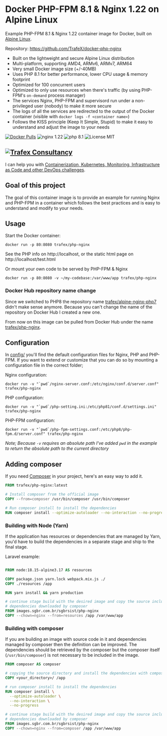 # Docker PHP-FPM 8.1 & Nginx 1.22 on Alpine Linux
Example PHP-FPM 8.1 & Nginx 1.22 container image for Docker, built on [Alpine Linux](https://www.alpinelinux.org/).

Repository: https://github.com/TrafeX/docker-php-nginx


* Built on the lightweight and secure Alpine Linux distribution
* Multi-platform, supporting AMD4, ARMv6, ARMv7, ARM64
* Very small Docker image size (+/-40MB)
* Uses PHP 8.1 for better performance, lower CPU usage & memory footprint
* Optimized for 100 concurrent users
* Optimized to only use resources when there's traffic (by using PHP-FPM's `on-demand` process manager)
* The services Nginx, PHP-FPM and supervisord run under a non-privileged user (nobody) to make it more secure
* The logs of all the services are redirected to the output of the Docker container (visible with `docker logs -f <container name>`)
* Follows the KISS principle (Keep It Simple, Stupid) to make it easy to understand and adjust the image to your needs

[![Docker Pulls](https://img.shields.io/docker/pulls/trafex/php-nginx.svg)](https://hub.docker.com/r/trafex/php-nginx/)
![nginx 1.22](https://img.shields.io/badge/nginx-1.22-brightgreen.svg)
![php 8.1](https://img.shields.io/badge/php-8.1-brightgreen.svg)
![License MIT](https://img.shields.io/badge/license-MIT-blue.svg)

## [![Trafex Consultancy](https://timdepater.com/logo/mini-logo.png)](https://timdepater.com?mtm_campaign=github)
I can help you with [Containerization, Kubernetes, Monitoring, Infrastructure as Code and other DevOps challenges](https://timdepater.com/?mtm_campaign=github).


## Goal of this project
The goal of this container image is to provide an example for running Nginx and PHP-FPM in a container which follows
the best practices and is easy to understand and modify to your needs.

## Usage

Start the Docker container:

    docker run -p 80:8080 trafex/php-nginx

See the PHP info on http://localhost, or the static html page on http://localhost/test.html

Or mount your own code to be served by PHP-FPM & Nginx

    docker run -p 80:8080 -v ~/my-codebase:/var/www/app trafex/php-nginx

### Docker Hub repository name change
Since we switched to PHP8 the repository name [trafex/alpine-nginx-php7](https://hub.docker.com/r/trafex/alpine-nginx-php7) didn't make sense anymore.
Because you can't change the name of the repository on Docker Hub I created a new one.

From now on this image can be pulled from Docker Hub under the name [trafex/php-nginx](https://hub.docker.com/r/trafex/php-nginx).

## Configuration
In [config/](config/) you'll find the default configuration files for Nginx, PHP and PHP-FPM.
If you want to extend or customize that you can do so by mounting a configuration file in the correct folder;

Nginx configuration:

    docker run -v "`pwd`/nginx-server.conf:/etc/nginx/conf.d/server.conf" trafex/php-nginx

PHP configuration:

    docker run -v "`pwd`/php-setting.ini:/etc/php81/conf.d/settings.ini" trafex/php-nginx

PHP-FPM configuration:

    docker run -v "`pwd`/php-fpm-settings.conf:/etc/php8/php-fpm.d/server.conf" trafex/php-nginx

_Note; Because `-v` requires an absolute path I've added `pwd` in the example to return the absolute path to the current directory_


## Adding composer

If you need [Composer](https://getcomposer.org/) in your project, here's an easy way to add it.

```Dockerfile
FROM trafex/php-nginx:latest

# Install composer from the official image
COPY --from=composer /usr/bin/composer /usr/bin/composer

# Run composer install to install the dependencies
RUN composer install --optimize-autoloader --no-interaction --no-progress
```

### Building with Node (Yarn)
If the application has resources or dependencies that are managed by Yarn, you'd have to build the dependencies in a separate stage and ship to the final stage.

Laravel example:
```Dockerfile

FROM node:18.15-alpine3.17 AS resources

COPY package.json yarn.lock webpack.mix.js ./
COPY ./resources /app

RUN yarn install && yarn production

# continue stage build with the desired image and copy the source including the
# dependencies downloaded by composer
FROM images.sgbr.com.br/sgbrsist/php-nginx
COPY --chown=nginx --from=resources /app /var/www/app
```

### Building with composer

If you are building an image with source code in it and dependencies managed by composer then the definition can be improved.
The dependencies should be retrieved by the composer but the composer itself (`/usr/bin/composer`) is not necessary to be included in the image.

```Dockerfile
FROM composer AS composer

# copying the source directory and install the dependencies with composer
COPY <your_directory>/ /app

# run composer install to install the dependencies
RUN composer install \
  --optimize-autoloader \
  --no-interaction \
  --no-progress

# continue stage build with the desired image and copy the source including the
# dependencies downloaded by composer
FROM images.sgbr.com.br/sgbrsist/php-nginx
COPY --chown=nginx --from=composer /app /var/www/app
```